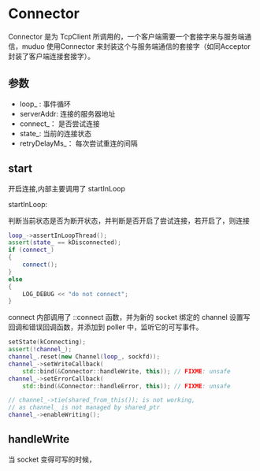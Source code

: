 # Connector

Connector 是为 TcpClient 所调用的，一个客户端需要一个套接字来与服务端通信，muduo 使用Connector 来封装这个与服务端通信的套接字（如同Acceptor 封装了客户端连接套接字）。

## 参数

* loop_ : 事件循环
* serverAddr: 连接的服务器地址
* connect_： 是否尝试连接
* state_: 当前的连接状态
* retryDelayMs_： 每次尝试重连的间隔


## start 

开启连接,内部主要调用了 startInLoop

startInLoop:

判断当前状态是否为断开状态，并判断是否开启了尝试连接，若开启了，则连接
```c++
loop_->assertInLoopThread();
assert(state_ == kDisconnected);
if (connect_)
{
    connect();
}
else
{
    LOG_DEBUG << "do not connect";
}
```

connect 内部调用了 ::connect 函数，并为新的 socket 绑定的 channel 设置写回调和错误回调函数，并添加到 poller 中，监听它的可写事件。 

```c++
setState(kConnecting);
assert(!channel_);
channel_.reset(new Channel(loop_, sockfd));
channel_->setWriteCallback(
    std::bind(&Connector::handleWrite, this)); // FIXME: unsafe
channel_->setErrorCallback(
    std::bind(&Connector::handleError, this)); // FIXME: unsafe

// channel_->tie(shared_from_this()); is not working,
// as channel_ is not managed by shared_ptr
channel_->enableWriting();
```


## handleWrite

当 socket 变得可写的时候，

